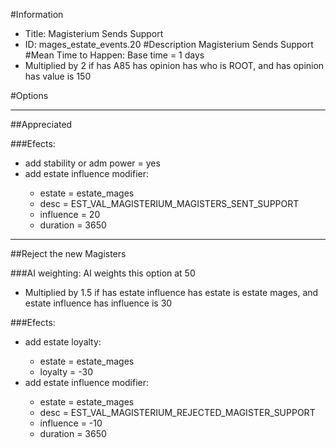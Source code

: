 #Information
 - Title: Magisterium Sends Support
 - ID: mages_estate_events.20
#Description
Magisterium Sends Support
#Mean Time to Happen:
Base time = 1 days
 - Multiplied by 2 if has A85 has opinion has who is ROOT, and has opinion has value is 150

#Options

___
##Appreciated

###Efects:<ul><li>add stability or adm power = yes</li><li>add estate influence modifier:</li><ul><li>estate = estate_mages</li><li>desc = EST_VAL_MAGISTERIUM_MAGISTERS_SENT_SUPPORT</li><li>influence = 20</li><li>duration = 3650</li></ul></ul>

___
##Reject the new Magisters

###AI weighting:
AI weights this option at 50
 - Multiplied by 1.5 if has estate influence has estate is estate mages, and estate influence has influence is 30


###Efects:<ul><li>add estate loyalty:</li><ul><li>estate = estate_mages</li><li>loyalty = -30</li></ul><li>add estate influence modifier:</li><ul><li>estate = estate_mages</li><li>desc = EST_VAL_MAGISTERIUM_REJECTED_MAGISTER_SUPPORT</li><li>influence = -10</li><li>duration = 3650</li></ul></ul>
